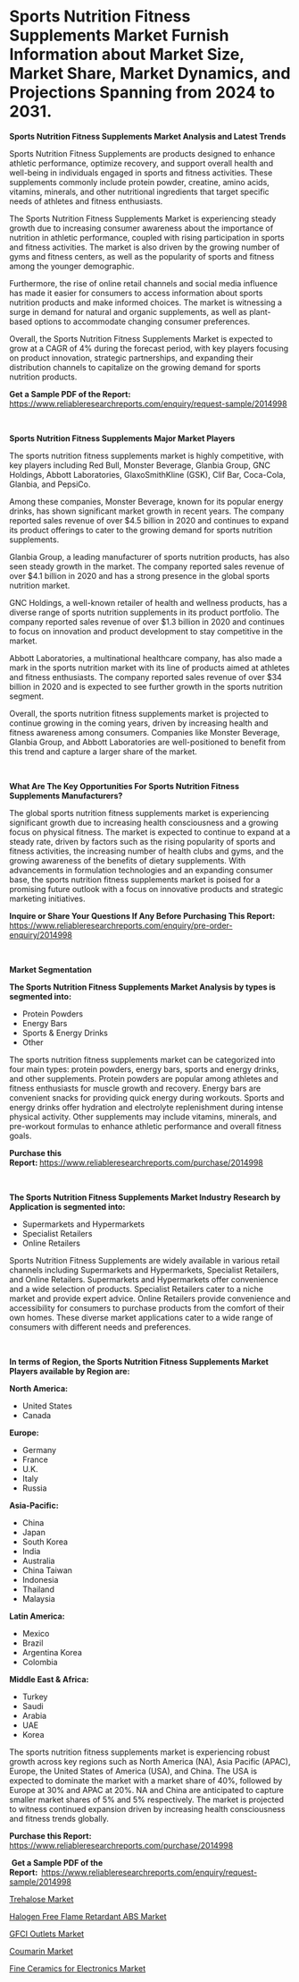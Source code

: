 <p><h1>Sports Nutrition Fitness Supplements Market Furnish Information about Market Size, Market Share, Market Dynamics, and Projections Spanning from 2024 to 2031.</h1></p><p><strong>Sports Nutrition Fitness Supplements Market Analysis and Latest Trends</strong></p>
<p><p>Sports Nutrition Fitness Supplements are products designed to enhance athletic performance, optimize recovery, and support overall health and well-being in individuals engaged in sports and fitness activities. These supplements commonly include protein powder, creatine, amino acids, vitamins, minerals, and other nutritional ingredients that target specific needs of athletes and fitness enthusiasts.</p><p>The Sports Nutrition Fitness Supplements Market is experiencing steady growth due to increasing consumer awareness about the importance of nutrition in athletic performance, coupled with rising participation in sports and fitness activities. The market is also driven by the growing number of gyms and fitness centers, as well as the popularity of sports and fitness among the younger demographic.</p><p>Furthermore, the rise of online retail channels and social media influence has made it easier for consumers to access information about sports nutrition products and make informed choices. The market is witnessing a surge in demand for natural and organic supplements, as well as plant-based options to accommodate changing consumer preferences.</p><p>Overall, the Sports Nutrition Fitness Supplements Market is expected to grow at a CAGR of 4% during the forecast period, with key players focusing on product innovation, strategic partnerships, and expanding their distribution channels to capitalize on the growing demand for sports nutrition products.</p></p>
<p><strong>Get a Sample PDF of the Report:&nbsp;</strong> <a href="https://www.reliableresearchreports.com/enquiry/request-sample/2014998">https://www.reliableresearchreports.com/enquiry/request-sample/2014998</a></p>
<p>&nbsp;</p>
<p><strong>Sports Nutrition Fitness Supplements Major Market Players</strong></p>
<p><p>The sports nutrition fitness supplements market is highly competitive, with key players including Red Bull, Monster Beverage, Glanbia Group, GNC Holdings, Abbott Laboratories, GlaxoSmithKline (GSK), Clif Bar, Coca-Cola, Glanbia, and PepsiCo.</p><p>Among these companies, Monster Beverage, known for its popular energy drinks, has shown significant market growth in recent years. The company reported sales revenue of over $4.5 billion in 2020 and continues to expand its product offerings to cater to the growing demand for sports nutrition supplements.</p><p>Glanbia Group, a leading manufacturer of sports nutrition products, has also seen steady growth in the market. The company reported sales revenue of over $4.1 billion in 2020 and has a strong presence in the global sports nutrition market.</p><p>GNC Holdings, a well-known retailer of health and wellness products, has a diverse range of sports nutrition supplements in its product portfolio. The company reported sales revenue of over $1.3 billion in 2020 and continues to focus on innovation and product development to stay competitive in the market.</p><p>Abbott Laboratories, a multinational healthcare company, has also made a mark in the sports nutrition market with its line of products aimed at athletes and fitness enthusiasts. The company reported sales revenue of over $34 billion in 2020 and is expected to see further growth in the sports nutrition segment.</p><p>Overall, the sports nutrition fitness supplements market is projected to continue growing in the coming years, driven by increasing health and fitness awareness among consumers. Companies like Monster Beverage, Glanbia Group, and Abbott Laboratories are well-positioned to benefit from this trend and capture a larger share of the market.</p></p>
<p>&nbsp;</p>
<p><strong>What Are The Key Opportunities For Sports Nutrition Fitness Supplements Manufacturers?</strong></p>
<p><p>The global sports nutrition fitness supplements market is experiencing significant growth due to increasing health consciousness and a growing focus on physical fitness. The market is expected to continue to expand at a steady rate, driven by factors such as the rising popularity of sports and fitness activities, the increasing number of health clubs and gyms, and the growing awareness of the benefits of dietary supplements. With advancements in formulation technologies and an expanding consumer base, the sports nutrition fitness supplements market is poised for a promising future outlook with a focus on innovative products and strategic marketing initiatives.</p></p>
<p><strong>Inquire or Share Your Questions If Any Before Purchasing This Report:</strong> <a href="https://www.reliableresearchreports.com/enquiry/pre-order-enquiry/2014998">https://www.reliableresearchreports.com/enquiry/pre-order-enquiry/2014998</a></p>
<p>&nbsp;</p>
<p><strong>Market Segmentation</strong></p>
<p><strong>The Sports Nutrition Fitness Supplements Market Analysis by types is segmented into:</strong></p>
<p><ul><li>Protein Powders</li><li>Energy Bars</li><li>Sports & Energy Drinks</li><li>Other</li></ul></p>
<p><p>The sports nutrition fitness supplements market can be categorized into four main types: protein powders, energy bars, sports and energy drinks, and other supplements. Protein powders are popular among athletes and fitness enthusiasts for muscle growth and recovery. Energy bars are convenient snacks for providing quick energy during workouts. Sports and energy drinks offer hydration and electrolyte replenishment during intense physical activity. Other supplements may include vitamins, minerals, and pre-workout formulas to enhance athletic performance and overall fitness goals.</p></p>
<p><strong>Purchase this Report:&nbsp;</strong><a href="https://www.reliableresearchreports.com/purchase/2014998">https://www.reliableresearchreports.com/purchase/2014998</a></p>
<p>&nbsp;</p>
<p><strong>The Sports Nutrition Fitness Supplements Market Industry Research by Application is segmented into:</strong></p>
<p><ul><li>Supermarkets and Hypermarkets</li><li>Specialist Retailers</li><li>Online Retailers</li></ul></p>
<p><p>Sports Nutrition Fitness Supplements are widely available in various retail channels including Supermarkets and Hypermarkets, Specialist Retailers, and Online Retailers. Supermarkets and Hypermarkets offer convenience and a wide selection of products. Specialist Retailers cater to a niche market and provide expert advice. Online Retailers provide convenience and accessibility for consumers to purchase products from the comfort of their own homes. These diverse market applications cater to a wide range of consumers with different needs and preferences.</p></p>
<p>&nbsp;</p>
<p><strong>In terms of Region, the Sports Nutrition Fitness Supplements Market Players available by Region are:</strong></p>
<p>
    <p> <strong> North America: </strong>
        <ul>
            <li>United States</li>
            <li>Canada</li>
        </ul>
        </p> 
    <p> <strong> Europe: </strong>
        <ul>
            <li>Germany</li>
            <li>France</li>
            <li>U.K.</li>
            <li>Italy</li>
            <li>Russia</li>
        </ul>
        </p> 
    <p> <strong> Asia-Pacific: </strong>
        <ul>
            <li>China</li>
            <li>Japan</li>
            <li>South Korea</li>
            <li>India</li>
            <li>Australia</li>
            <li>China Taiwan</li>
            <li>Indonesia</li>
            <li>Thailand</li>
            <li>Malaysia</li>
        </ul>
        </p> 
    <p> <strong> Latin America: </strong>
        <ul>
            <li>Mexico</li>
            <li>Brazil</li>
            <li>Argentina Korea</li>
            <li>Colombia</li>
        </ul>
        </p> 
    <p> <strong> Middle East & Africa: </strong>
        <ul>
            <li>Turkey</li>
            <li>Saudi</li>
            <li>Arabia</li>
            <li>UAE</li>
            <li>Korea</li>
        </ul>
    </p>
    </p>
<p><p>The sports nutrition fitness supplements market is experiencing robust growth across key regions such as North America (NA), Asia Pacific (APAC), Europe, the United States of America (USA), and China. The USA is expected to dominate the market with a market share of 40%, followed by Europe at 30% and APAC at 20%. NA and China are anticipated to capture smaller market shares of 5% and 5% respectively. The market is projected to witness continued expansion driven by increasing health consciousness and fitness trends globally.</p></p>
<p><strong>Purchase this Report: </strong><a href="https://www.reliableresearchreports.com/purchase/2014998">https://www.reliableresearchreports.com/purchase/2014998</a></p>
<p>&nbsp;<strong>Get a Sample PDF of the Report:&nbsp;&nbsp;</strong><a href="https://www.reliableresearchreports.com/enquiry/request-sample/2014998">https://www.reliableresearchreports.com/enquiry/request-sample/2014998</a></p>
<p><strong></strong></p>
<p><p><a href="https://view.publitas.com/reportprime-1/trehalose-market-research-report-the-key-to-successful-business-strategy-forecasted-for-period-from-2024-2031/">Trehalose Market</a></p><p><a href="https://cautious-neon-760.notion.site/Halogen-Free-Flame-Retardant-ABS-Market-Furnish-Information-about-Market-Size-Market-Share-Market--77a6b036908540899074ce7df546a967">Halogen Free Flame Retardant ABS Market</a></p><p><a href="https://spotless-saver-8fd.notion.site/GFCI-Outlets-Market-with-the-goal-of-estimating-the-market-size-and-future-growth-potential-of-vario-a9a2ca4933874275ad7c322f9eb49e6e">GFCI Outlets Market</a></p><p><a href="https://view.publitas.com/reportprime-1/coumarin-market-research-report-unlocks-analysis-on-the-market-financial-status-market-size-and-market-revenue-upto-2031/">Coumarin Market</a></p><p><a href="https://gentle-editor-9db.notion.site/Fine-Ceramics-for-Electronics-Market-Size-Furnishes-Valuable-Information-Encompassing-Market-Share--93105a4f2d1f4b18b3702a13bca44085">Fine Ceramics for Electronics Market</a></p></p>